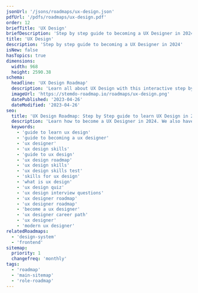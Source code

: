 ```yaml
---
jsonUrl: '/jsons/roadmaps/ux-design.json'
pdfUrl: '/pdfs/roadmaps/ux-design.pdf'
order: 12
briefTitle: 'UX Design'
briefDescription: 'Step by step guide to becoming a UX Designer in 2024'
title: 'UX Design'
description: 'Step by step guide to becoming a UX Designer in 2024'
isNew: false
hasTopics: true
dimensions:
  width: 968
  height: 2590.38
schema:
  headline: 'UX Design Roadmap'
  description: 'Learn all about UX Design with this interactive step by step guide in 2024. We also have resources and short descriptions attached to the roadmap items so you can get everything you want to learn in one place.'
  imageUrl: 'https://stemdo-roadmap.io/roadmaps/ux-design.png'
  datePublished: '2023-04-26'
  dateModified: '2023-04-26'
seo:
  title: 'UX Design Roadmap: Step by Step guide to learn UX Design in 2024'
  description: 'Learn how to become a UX Designer in 2024. We also have resources and short descriptions attached to the roadmap items so you can get everything you want to learn in one place.'
  keywords:
    - 'guide to learn ux design'
    - 'guide to becoming a ux designer'
    - 'ux designer'
    - 'ux design skills'
    - 'guide to ux design'
    - 'ux design roadmap'
    - 'ux design skills'
    - 'ux design skills test'
    - 'skills for ux design'
    - 'what is ux design'
    - 'ux design quiz'
    - 'ux design interview questions'
    - 'ux designer roadmap'
    - 'ux designer roadmap'
    - 'become a ux designer'
    - 'ux designer career path'
    - 'ux designer'
    - 'modern ux designer'
relatedRoadmaps:
  - 'design-system'
  - 'frontend'
sitemap:
  priority: 1
  changefreq: 'monthly'
tags:
  - 'roadmap'
  - 'main-sitemap'
  - 'role-roadmap'
---
```

